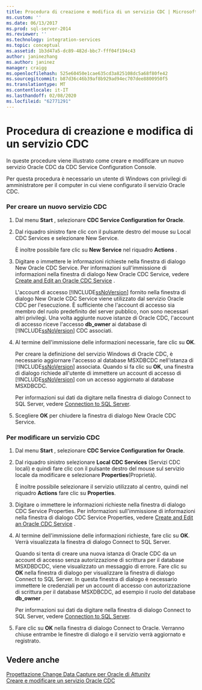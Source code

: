 ```yaml
---
title: Procedura di creazione e modifica di un servizio CDC | Microsoft Docs
ms.custom: ''
ms.date: 06/13/2017
ms.prod: sql-server-2014
ms.reviewer: ''
ms.technology: integration-services
ms.topic: conceptual
ms.assetid: 1b3d47a5-dc89-482d-bbc7-fff04f194c43
author: janinezhang
ms.author: janinez
manager: craigg
ms.openlocfilehash: 525e60450e1cae635cd3a825108dc5a68f80fe42
ms.sourcegitcommit: b87d36c46b39af8b929ad94ec707dee8800950f5
ms.translationtype: MT
ms.contentlocale: it-IT
ms.lasthandoff: 02/08/2020
ms.locfileid: "62771291"
---
```

# <a name="how-to-create-and-edit-a-cdc-service"></a>Procedura di creazione e modifica di un servizio CDC
  In queste procedure viene illustrato come creare e modificare un nuovo servizio Oracle CDC da CDC Service Configuration Console.  
  
 Per questa procedura è necessario un utente di Windows con privilegi di amministratore per il computer in cui viene configurato il servizio Oracle CDC.  
  
### <a name="to-create-a-new-cdc-service"></a>Per creare un nuovo servizio CDC  
  
1.  Dal menu **Start** , selezionare **CDC Service Configuration for Oracle**.  
  
2.  Dal riquadro sinistro fare clic con il pulsante destro del mouse su Local CDC Services e selezionare New Service.  
  
     È inoltre possibile fare clic su **New Service** nel riquadro **Actions** .  
  
3.  Digitare o immettere le informazioni richieste nella finestra di dialogo New Oracle CDC Service. Per informazioni sull'immissione di informazioni nella finestra di dialogo New Oracle CDC Service, vedere [Create and Edit an Oracle CDC Service](create-and-edit-an-oracle-cdc-service.md) .  
  
     L'account di accesso [!INCLUDE[ssNoVersion](../../includes/ssnoversion-md.md)] fornito nella finestra di dialogo New Oracle CDC Service viene utilizzato dal servizio Oracle CDC per l'esecuzione. È sufficiente che l'account di accesso sia membro del ruolo predefinito del server pubblico, non sono necessari altri privilegi. Una volta aggiunte nuove istanze di Oracle CDC, l'account di accesso riceve l'accesso **db_owner** ai database di [!INCLUDE[ssNoVersion](../../includes/ssnoversion-md.md)] CDC associati.  
  
4.  Al termine dell'immissione delle informazioni necessarie, fare clic su **OK**.  
  
     Per creare la definizione del servizio Windows di Oracle CDC, è necessario aggiornare l'accesso al database MSXDBCDC nell'istanza di [!INCLUDE[ssNoVersion](../../includes/ssnoversion-md.md)] associata. Quando si fa clic su **OK**, una finestra di dialogo richiede all'utente di immettere un account di accesso di [!INCLUDE[ssNoVersion](../../includes/ssnoversion-md.md)] con un accesso aggiornato al database MSXDBCDC.  
  
     Per informazioni sui dati da digitare nella finestra di dialogo Connect to SQL Server, vedere [Connection to SQL Server](connection-to-sql-server.md).  
  
5.  Scegliere **OK** per chiudere la finestra di dialogo New Oracle CDC Service.  
  
### <a name="to-edit-a-cdc-service"></a>Per modificare un servizio CDC  
  
1.  Dal menu **Start** , selezionare **CDC Service Configuration for Oracle**.  
  
2.  Dal riquadro sinistro selezionare **Local CDC Services** (Servizi CDC locali) e quindi fare clic con il pulsante destro del mouse sul servizio locale da modificare e selezionare **Properties**(Proprietà).  
  
     È inoltre possibile selezionare il servizio utilizzato al centro, quindi nel riquadro **Actions** fare clic su **Properties**.  
  
3.  Digitare o immettere le informazioni richieste nella finestra di dialogo CDC Service Properties. Per informazioni sull'immissione di informazioni nella finestra di dialogo CDC Service Properties, vedere [Create and Edit an Oracle CDC Service](create-and-edit-an-oracle-cdc-service.md) .  
  
4.  Al termine dell'immissione delle informazioni richieste, fare clic su **OK**. Verrà visualizzata la finestra di dialogo Connect to SQL Server.  
  
     Quando si tenta di creare una nuova istanza di Oracle CDC da un account di accesso senza autorizzazione di scrittura per il database MSXDBDCDC, viene visualizzato un messaggio di errore. Fare clic su **OK** nella finestra di dialogo per visualizzare la finestra di dialogo Connect to SQL Server. In questa finestra di dialogo è necessario immettere le credenziali per un account di accesso con autorizzazione di scrittura per il database MSXDBCDC, ad esempio il ruolo del database **db_owner** .  
  
     Per informazioni sui dati da digitare nella finestra di dialogo Connect to SQL Server, vedere [Connection to SQL Server](connection-to-sql-server.md).  
  
5.  Fare clic su **OK** nella finestra di dialogo Connect to Oracle. Verranno chiuse entrambe le finestre di dialogo e il servizio verrà aggiornato e registrato.  
  
## <a name="see-also"></a>Vedere anche  
 [Progettazione Change Data Capture per Oracle di Attunity](change-data-capture-designer-for-oracle-by-attunity.md)   
 [Creare e modificare un servizio Oracle CDC](create-and-edit-an-oracle-cdc-service.md)  
  
  
